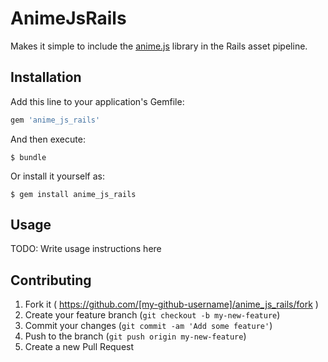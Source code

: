 # AnimeJsRails

Makes it simple to include the [anime.js](https://github.com/juliangarnier/anime) library in the Rails asset pipeline.

## Installation

Add this line to your application's Gemfile:

```ruby
gem 'anime_js_rails'
```

And then execute:

    $ bundle

Or install it yourself as:

    $ gem install anime_js_rails

## Usage

TODO: Write usage instructions here

## Contributing

1. Fork it ( https://github.com/[my-github-username]/anime_js_rails/fork )
2. Create your feature branch (`git checkout -b my-new-feature`)
3. Commit your changes (`git commit -am 'Add some feature'`)
4. Push to the branch (`git push origin my-new-feature`)
5. Create a new Pull Request
